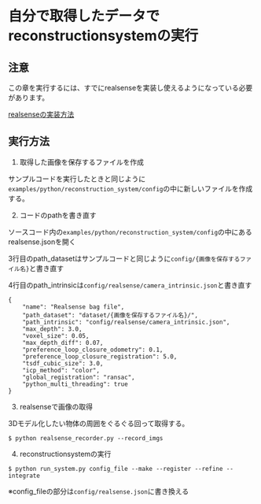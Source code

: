 # 自分で取得したデータでreconstructionsystemの実行

## 注意

この章を実行するには、すでにrealsenseを実装し使えるようになっている必要があります。

[realsenseの実装方法](./realsense_ros/index.md)
## 実行方法

1. 取得した画像を保存するファイルを作成

サンプルコードを実行したときと同じように`examples/python/reconstruction_system/config`の中に新しいファイルを作成する。

2. コードのpathを書き直す

ソースコード内の`examples/python/reconstruction_system/config`の中にあるrealsense.jsonを開く

3行目のpath_datasetはサンプルコードと同じように`config/{画像を保存するファイル名}`と書き直す

4行目のpath_intrinsicは`config/realsense/camera_intrinsic.json`と書き直す

```
{
    "name": "Realsense bag file",
    "path_dataset": "dataset/{画像を保存するファイル名}/",
    "path_intrinsic": "config/realsense/camera_intrinsic.json",
    "max_depth": 3.0,
    "voxel_size": 0.05,
    "max_depth_diff": 0.07,
    "preference_loop_closure_odometry": 0.1,
    "preference_loop_closure_registration": 5.0,
    "tsdf_cubic_size": 3.0,
    "icp_method": "color",
    "global_registration": "ransac",
    "python_multi_threading": true
}
```

3. realsenseで画像の取得　

3Dモデル化したい物体の周囲をぐるぐる回って取得する。

`$ python realsense_recorder.py --record_imgs`

4. reconstructionsystemの実行

`$ python run_system.py config_file --make --register --refine --integrate`

※config_fileの部分は`config/realsense.json`に書き換える